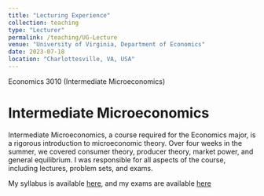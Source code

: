 ```yaml
---
title: "Lecturing Experience"
collection: teaching
type: "Lecturer"
permalink: /teaching/UG-Lecture
venue: "University of Virginia, Department of Economics"
date: 2023-07-18
location: "Charlottesville, VA, USA"
---
```


Economics 3010 (Intermediate Microeconomics)

Intermediate Microeconomics
======
Intermediate Microeconomics, a course required for the Economics major, is a rigorous introduction to microeconomic theory. Over four weeks in the summer, we covered consumer theory, producer theory, market power, and general equilibrium. I was responsible for all aspects of the course, including lectures, problem sets, and exams. 

My syllabus is available [here](https://MSchnidman.github.io/files/Syllabus_Schnidman_3010.pdf), and my exams are available [here](https://MSchnidman.github.io/files/Intermediate_Microeconomics_Exams.7z)
